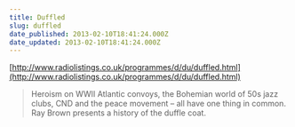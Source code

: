 ```yaml
---
title: Duffled
slug: duffled
date_published: 2013-02-10T18:41:24.000Z
date_updated: 2013-02-10T18:41:24.000Z
---
```


[http://www.radiolistings.co.uk/programmes/d/du/duffled.html](http://www.radiolistings.co.uk/programmes/d/du/duffled.html)

> Heroism on WWII Atlantic convoys, the Bohemian world of 50s jazz clubs, CND and the peace movement – all have one thing in common. Ray Brown presents a history of the duffle coat.
